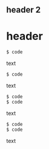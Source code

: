 ## header 2
# header

```fence
$ code
```

text

```fence
$ code
```

text

```fence
$ code
$ code
```

text

```fence
$ code
$ code
```

text